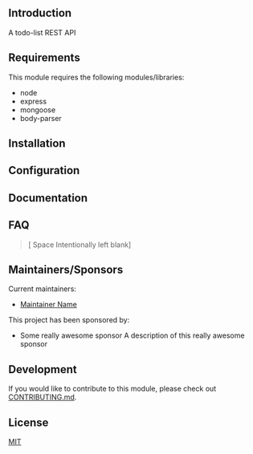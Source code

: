 ## Introduction

A todo-list REST API

## Requirements

This module requires the following modules/libraries:

* node
* express
* mongoose
* body-parser

## Installation


## Configuration


## Documentation


## FAQ
> [ Space Intentionally left blank]

## Maintainers/Sponsors

Current maintainers:

* [Maintainer Name](https://github.com/daumie)

This project has been sponsored by:

* Some really awesome sponsor
A description of this really awesome sponsor

## Development

If you would like to contribute to this module, please check out [CONTRIBUTING.md](CONTRIBUTING.md).

## License

[MIT](https://opensource.org/licenses/MIT)
